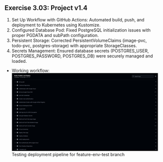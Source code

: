 ## Exercise 3.03: Project v1.4

1. Set Up Workflow with GitHub Actions: Automated build, push, and deployment to Kubernetes using Kustomize.
2. Configured Database Pod: Fixed PostgreSQL initialization issues with proper PGDATA and subPath configuration.
3. Persistent Storage: Corrected PersistentVolumeClaims (image-pvc, todo-pvc, postgres-storage) with appropriate StorageClasses.
4. Secrets Management: Ensured database secrets (POSTGRES_USER, POSTGRES_PASSWORD, POSTGRES_DB) were securely managed and loaded.

- Working workflow:
![Workflow](image.png)Testing deployment pipeline for feature-env-test branch
